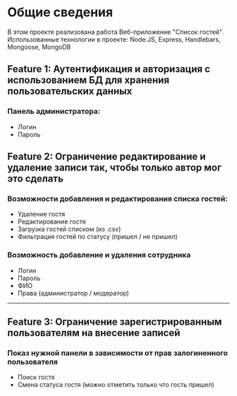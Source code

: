 # Общие сведения
В этом проекте реализована работа Веб-приложение "Список гостей". 
Использованные технологии в проекте: Node.JS, Express, Handlebars, Mongoose, MongoDB

## Feature 1: Аутентификация и авторизация с использованием БД для хранения пользовательских данных
### Панель администратора:
- Логин
- Пароль


## Feature 2: Ограничение редактирование и удаление записи так, чтобы только автор мог это сделать
### Возможности добавления и редактирования списка гостей:
- Удаление гостя
- Редактирование гостя
- Загрузка гостей списком (из .csv)
- Фильтрация гостей по статусу (пришел / не пришел)

### Возможность добавление и удаления сотрудника
- Логин
- Пароль
- ФИО
- Права (администратор / модератор)

**********************************************************

## Feature 3: Ограничение зарегистрированным пользователям на внесение записей 
### Показ нужной панели в зависимости от прав залогиненного пользователя
- Поиск гостя
- Смена статуса гостя (можно отметить только что гость пришел)

